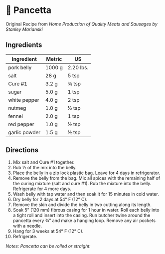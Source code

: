 # 🥓 Pancetta

Original Recipe from _Home Production of Quality Meats and Sausages by Stanley Marianski_

## Ingredients

| Ingredient    | Metric | US        |
| ------------- | ------ | --------- |
| pork belly    | 1000 g | 2.20 lbs. |
| salt          | 28 g   | 5 tsp     |
| Cure #1       | 3.2 g  | ¾ tsp     |
| sugar         | 5.0 g  | 1 tsp     |
| white pepper  | 4.0 g  | 2 tsp     |
| nutmeg        | 1.0 g  | ½ tsp     |
| fennel        | 2.0 g  | 1 tsp     |
| red pepper    | 1.0 g  | ½ tsp     |
| garlic powder | 1.5 g  | ½ tsp     |

## Directions

1. Mix salt and Cure #1 together.
2. Rub ½ of the mix into the belly.
3. Place the belly in a zip lock plastic bag. Leave for 4 days in refrigerator.
4. Remove the belly from the bag. Mix all spices with the remaining half of the
   curing mixture (salt and cure #1). Rub the mixture into the belly.
   Refrigerate for 4 more days.
5. Wash belly with tap water and then soak it for 15 minutes in cold water.
6. Dry belly for 2 days at 54° F (12° C).
7. Remove the skin and divide the belly in two cutting along its length.
8. Soak 5” (120 mm) fibrous casing for 1 hour in water. Roll each belly into a
   tight roll and insert into the casing. Run butcher twine around the pancetta
   every ¾” and make a hanging loop. Remove any air pockets with a needle.
9. Hang for 3 weeks at 54° F (12° C).
10. Refrigerate.

_Notes: Pancetta can be rolled or straight._
